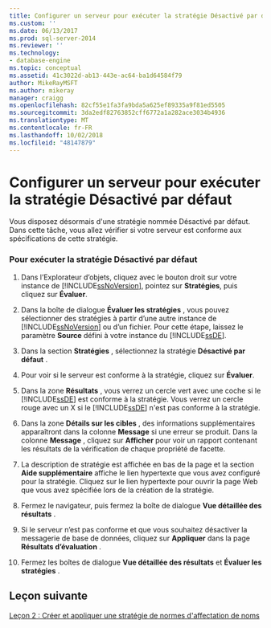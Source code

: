 ```yaml
---
title: Configurer un serveur pour exécuter la stratégie Désactivé par défaut | Microsoft Docs
ms.custom: ''
ms.date: 06/13/2017
ms.prod: sql-server-2014
ms.reviewer: ''
ms.technology:
- database-engine
ms.topic: conceptual
ms.assetid: 41c3022d-ab13-443e-ac64-ba1d64584f79
author: MikeRayMSFT
ms.author: mikeray
manager: craigg
ms.openlocfilehash: 82cf55e1fa3fa9bda5a625ef89335a9f81ed5505
ms.sourcegitcommit: 3da2edf82763852cff6772a1a282ace3034b4936
ms.translationtype: MT
ms.contentlocale: fr-FR
ms.lasthandoff: 10/02/2018
ms.locfileid: "48147879"
---
```

# <a name="configure-a-server-to-run-the-off-by-default-policy"></a>Configurer un serveur pour exécuter la stratégie Désactivé par défaut
  Vous disposez désormais d'une stratégie nommée Désactivé par défaut. Dans cette tâche, vous allez vérifier si votre serveur est conforme aux spécifications de cette stratégie.  
  
### <a name="to-run-the-off-by-default-policy"></a>Pour exécuter la stratégie Désactivé par défaut  
  
1.  Dans l’Explorateur d’objets, cliquez avec le bouton droit sur votre instance de [!INCLUDE[ssNoVersion](../../includes/ssnoversion-md.md)], pointez sur **Stratégies**, puis cliquez sur **Évaluer**.  
  
2.  Dans la boîte de dialogue **Évaluer les stratégies** , vous pouvez sélectionner des stratégies à partir d’une autre instance de [!INCLUDE[ssNoVersion](../../includes/ssnoversion-md.md)] ou d’un fichier. Pour cette étape, laissez le paramètre **Source** défini à votre instance du [!INCLUDE[ssDE](../../includes/ssde-md.md)].  
  
3.  Dans la section **Stratégies** , sélectionnez la stratégie **Désactivé par défaut** .  
  
4.  Pour voir si le serveur est conforme à la stratégie, cliquez sur **Évaluer**.  
  
5.  Dans la zone **Résultats** , vous verrez un cercle vert avec une coche si le [!INCLUDE[ssDE](../../includes/ssde-md.md)] est conforme à la stratégie. Vous verrez un cercle rouge avec un X si le [!INCLUDE[ssDE](../../includes/ssde-md.md)] n'est pas conforme à la stratégie.  
  
6.  Dans la zone **Détails sur les cibles** , des informations supplémentaires apparaîtront dans la colonne **Message** si une erreur se produit. Dans la colonne **Message** , cliquez sur **Afficher** pour voir un rapport contenant les résultats de la vérification de chaque propriété de facette.  
  
7.  La description de stratégie est affichée en bas de la page et la section **Aide supplémentaire** affiche le lien hypertexte que vous avez configuré pour la stratégie. Cliquez sur le lien hypertexte pour ouvrir la page Web que vous avez spécifiée lors de la création de la stratégie.  
  
8.  Fermez le navigateur, puis fermez la boîte de dialogue **Vue détaillée des résultats** .  
  
9. Si le serveur n’est pas conforme et que vous souhaitez désactiver la messagerie de base de données, cliquez sur **Appliquer** dans la page **Résultats d’évaluation** .  
  
10. Fermez les boîtes de dialogue **Vue détaillée des résultats** et **Évaluer les stratégies** .  
  
## <a name="next-lesson"></a>Leçon suivante  
 [Leçon 2 : Créer et appliquer une stratégie de normes d'affectation de noms](lesson-2-create-and-apply-a-naming-standards-policy.md)  
  
  
